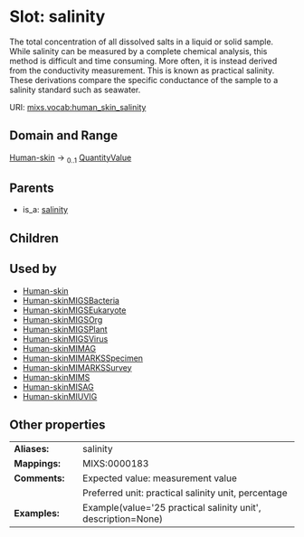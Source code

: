 
# Slot: salinity


The total concentration of all dissolved salts in a liquid or solid sample. While salinity can be measured by a complete chemical analysis, this method is difficult and time consuming. More often, it is instead derived from the conductivity measurement. This is known as practical salinity. These derivations compare the specific conductance of the sample to a salinity standard such as seawater.

URI: [mixs.vocab:human_skin_salinity](https://w3id.org/mixs/vocab/human_skin_salinity)


## Domain and Range

[Human-skin](Human-skin.md) &#8594;  <sub>0..1</sub> [QuantityValue](QuantityValue.md)

## Parents

 *  is_a: [salinity](salinity.md)

## Children


## Used by

 * [Human-skin](Human-skin.md)
 * [Human-skinMIGSBacteria](Human-skinMIGSBacteria.md)
 * [Human-skinMIGSEukaryote](Human-skinMIGSEukaryote.md)
 * [Human-skinMIGSOrg](Human-skinMIGSOrg.md)
 * [Human-skinMIGSPlant](Human-skinMIGSPlant.md)
 * [Human-skinMIGSVirus](Human-skinMIGSVirus.md)
 * [Human-skinMIMAG](Human-skinMIMAG.md)
 * [Human-skinMIMARKSSpecimen](Human-skinMIMARKSSpecimen.md)
 * [Human-skinMIMARKSSurvey](Human-skinMIMARKSSurvey.md)
 * [Human-skinMIMS](Human-skinMIMS.md)
 * [Human-skinMISAG](Human-skinMISAG.md)
 * [Human-skinMIUVIG](Human-skinMIUVIG.md)

## Other properties

|  |  |  |
| --- | --- | --- |
| **Aliases:** | | salinity |
| **Mappings:** | | MIXS:0000183 |
| **Comments:** | | Expected value: measurement value |
|  | | Preferred unit: practical salinity unit, percentage |
| **Examples:** | | Example(value='25 practical salinity unit', description=None) |

